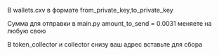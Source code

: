В wallets.cxv в формате
from_private_key,to_private_key


Сумма для отправки в main.py amount_to_send = 0.0031 меняете на любую свою


В token_collector и collector снизу ваш адрес вставьте для сбора
